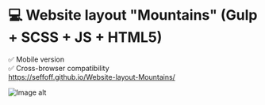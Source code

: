 # :computer: Website layout "Mountains" (Gulp + SCSS + JS + HTML5)
✅ Mobile version <br />
✅ Cross-browser compatibility <br />
https://seffoff.github.io/Website-layout-Mountains/

![Image alt](https://github.com/SeFFoFF/Website-layout-Mountains/blob/master/mountains-free-travel-landing-page-psd-template.jpg)
